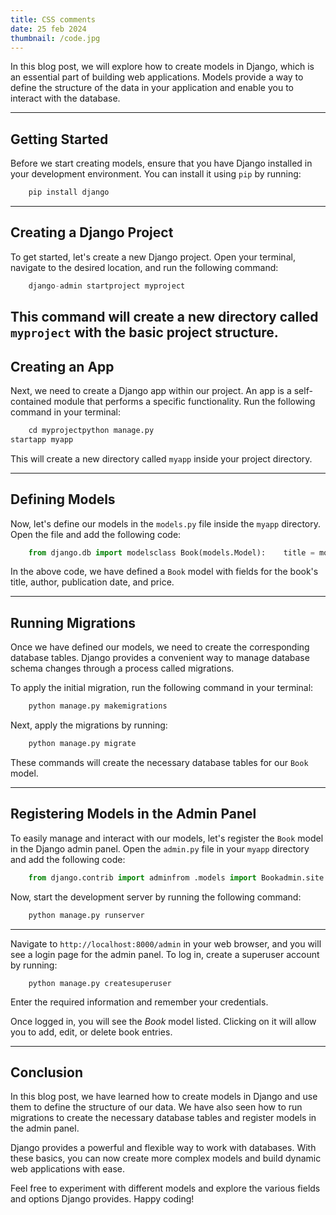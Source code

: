 ```yaml
---
title: CSS comments
date: 25 feb 2024
thumbnail: /code.jpg
---
```


In this blog post, we will explore how to create models in Django, which is an essential part of building web applications. Models provide a way to define the structure of the data in your application and enable you to interact with the database.


---

## Getting Started

Before we start creating models, ensure that you have Django installed in your development environment. You can install it using `pip` by running:


```python
    pip install django
```
---


## Creating a Django Project

To get started, let's create a new Django project. Open your terminal, navigate to the desired location, and run the following command:

```python
    django-admin startproject myproject
```

This command will create a new directory called `myproject` with the basic project structure.
----


## Creating an App

Next, we need to create a Django app within our project. An app is a self-contained module that performs a specific functionality. Run the following command in your terminal:

```python
    cd myprojectpython manage.py 
startapp myapp
```

This will create a new directory called `myapp` inside your project directory.

---

## Defining Models

Now, let's define our models in the `models.py` file inside the `myapp` directory. Open the file and add the following code:

```python
    from django.db import modelsclass Book(models.Model):    title = models.CharField(max_length=100)    author = models.CharField(max_length=50)    publication_date = models.DateField()    price = models.DecimalField(max_digits=5, decimal_places=2)
```

In the above code, we have defined a `Book` model with fields for the book's title, author, publication date, and price.

---

## Running Migrations

Once we have defined our models, we need to create the corresponding database tables. Django provides a convenient way to manage database schema changes through a process called migrations.

To apply the initial migration, run the following command in your terminal:

```python
    python manage.py makemigrations
```

Next, apply the migrations by running:

```python
    python manage.py migrate
```

These commands will create the necessary database tables for our `Book` model.

---

## Registering Models in the Admin Panel

To easily manage and interact with our models, let's register the `Book` model in the Django admin panel. Open the `admin.py` file in your `myapp` directory and add the following code:

```python
    from django.contrib import adminfrom .models import Bookadmin.site.register(Book)
```

Now, start the development server by running the following command:
```python
    python manage.py runserver
```
---
Navigate to `http://localhost:8000/admin` in your web browser, and you will see a login page for the admin panel. To log in, create a superuser account by running:

```shell
    python manage.py createsuperuser
```
Enter the required information and remember your credentials.

Once logged in, you will see the *Book* model listed. Clicking on it will allow you to add, edit, or delete book entries.

---
## Conclusion

In this blog post, we have learned how to create models in Django and use them to define the structure of our data. We have also seen how to run migrations to create the necessary database tables and register models in the admin panel.

Django provides a powerful and flexible way to work with databases. With these basics, you can now create more complex models and build dynamic web applications with ease.

Feel free to experiment with different models and explore the various fields and options Django provides. Happy coding!
